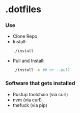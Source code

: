 # .dotfiles

### Use

* Clone Repo
* Install:
    ```bash
    ./install
    ```
* Pull and Install:
    ```bash
    ./install -u ## or --pull
    ```

### Software that gets installed
* Rustup toolchain (via curl)
* nvm (via curl)
* thefuck (via pip)
